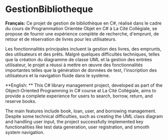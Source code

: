 # GestionBibliotheque
**Français:**
Ce projet de gestion de bibliothèque en C#, réalisé dans le cadre du cours de Programmation Orientée Objet en C# à La Cité Collégiale, se propose de fournir une expérience complète de recherche, d'emprunt, de retour et de réservation de livres pour les utilisateurs. 

Les fonctionnalités principales incluent la gestion des livres, des emprunts, des utilisateurs et des prêts. Malgré quelques difficultés techniques, telles que la création du diagramme de classe UML et la gestion des entrées utilisateur, le projet a réussi à mettre en œuvre des fonctionnalités importantes telles que la génération de données de test, l'inscription des utilisateurs et la navigation fluide dans le système.

**English: **
This C# library management project, developed as part of the Object-Oriented Programming in C# course at La Cité Collégiale, aims to provide a complete experience for users to search, borrow, return, and reserve books. 

The main features include book, loan, user, and borrowing management. Despite some technical difficulties, such as creating the UML class diagram and handling user input, the project successfully implemented key functionalities like test data generation, user registration, and smooth system navigation.

